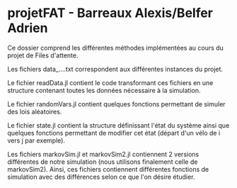# projetFAT - Barreaux Alexis/Belfer Adrien

Ce dossier comprend les différentes méthodes implémentées au cours du projet de Files d'attente.

Les fichiers data_....txt correspondent aux différentes instances du projet.

Le fichier readData.jl contient le code transformant ces fichiers en une structure contenant toutes les données nécessaire à la simulation.

Le fichier randomVars.jl contient quelques fonctions permettant de simuler des lois aléatoires.

Le fichier state.jl contient la structure définissant l'état du système ainsi que quelques fonctions permettant de modifier cet état (départ d'un vélo de i vers j par exemple).

Les fichiers markovSim.jl et markovSim2.jl contiennent 2 versions différentes de notre simulation (nous utilisons finalement celle de markovSim2). Ainsi, ces fichiers contiennent différentes fonctions de simulation avec des différences selon ce que l'on désire étudier.
